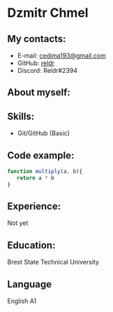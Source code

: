 # Dzmitr Chmel
## My contacts:

* E-mail: cedima193@gmail.com
* GitHub:  [reldr](https://github.com/reldr)
* Discord: Reldr#2394 

## About myself:

## Skills:
* Git/GitHub (Basic)

## Code example:
``` javascript
function multiply(a, b){
   return a * b
}
```

## Experience:

Not yet


## Education:
Brest State Technical University

## Language
English A1 